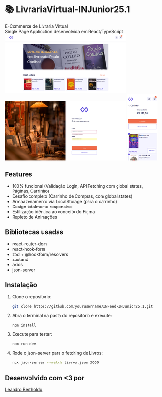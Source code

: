 # :books: LivrariaVirtual-INJunior25.1
E-Commerce de Livraria Virtual  
Single Page Application desenvolvida em React/TypeScript  
<img src="public/preview1.png" alt="Logo" style="width: 400px;"/>   <img src="public/preview2.png" alt="Logo" style="width: 400px;"/>    <img src="public/preview3.png" alt="Logo" style="width: 100px;"/>

## Features
- 100% funcional (Validação Login, API Fetching com global states, Páginas, Carrinho)
- Desafio completo (Carrinho de Compras, com global states)
- Armaazenamento via LocalStorage (para o carrinho)
- Design totalmente responsivo 
- Estilização idêntica ao conceito do Figma
- Repleto de Animações 

## Bibliotecas usadas
- react-router-dom
- react-hook-form
- zod + @hookform/resolvers
- zustand
- axios
- json-server


## Instalação
1. Clone o repositório:
   ```sh
   git clone https://github.com/yourusername/INFeed-INJunior25.1.git
2. Abra o terminal na pasta do repositório e execute:
   ```sh
   npm install
3. Execute para testar:
   ```sh
   npm run dev
4. Rode o json-server para o fetching de Livros:
   ```sh
   npx json-server --watch livros.json 3000

## Desenvolvido com <3 por
[Leandro Bertholdo](https://github.com/berthrage) 
   
